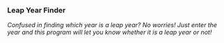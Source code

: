 ### Leap Year Finder
<p><i>Confused in finding which year is a leap year?
No worries! Just enter the year and this program will let you know whether it is a leap year or not!</i></p>